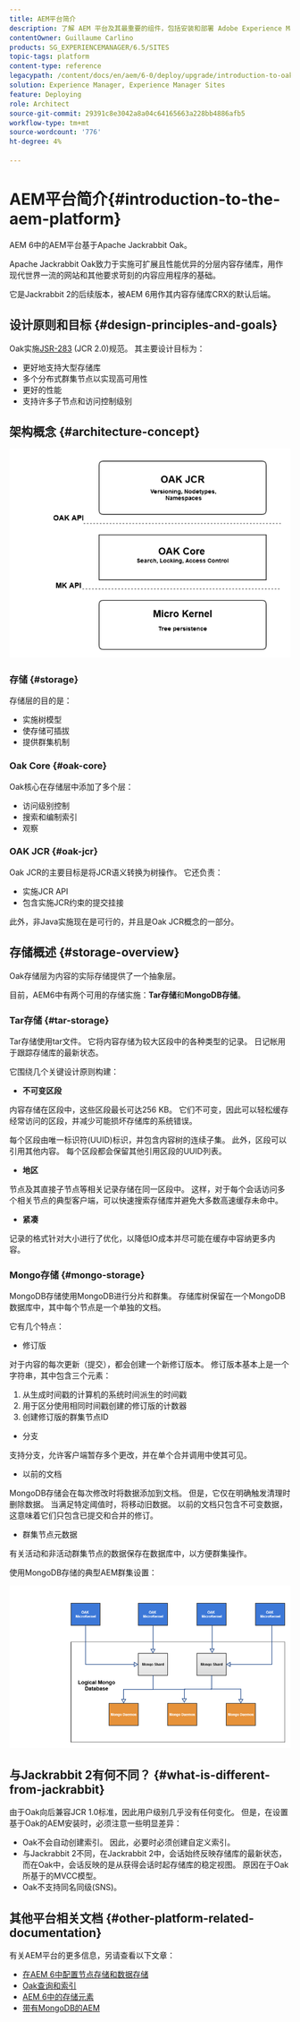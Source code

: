 ```yaml
---
title: AEM平台简介
description: 了解 AEM 平台及其最重要的组件，包括安装和部署 Adobe Experience Manager 6.5 及其架构，其中包括 Adobe Managed Services 云部署。
contentOwner: Guillaume Carlino
products: SG_EXPERIENCEMANAGER/6.5/SITES
topic-tags: platform
content-type: reference
legacypath: /content/docs/en/aem/6-0/deploy/upgrade/introduction-to-oak
solution: Experience Manager, Experience Manager Sites
feature: Deploying
role: Architect
source-git-commit: 29391c8e3042a8a04c64165663a228bb4886afb5
workflow-type: tm+mt
source-wordcount: '776'
ht-degree: 4%

---
```



# AEM平台简介{#introduction-to-the-aem-platform}

AEM 6中的AEM平台基于Apache Jackrabbit Oak。

Apache Jackrabbit Oak致力于实施可扩展且性能优异的分层内容存储库，用作现代世界一流的网站和其他要求苛刻的内容应用程序的基础。

它是Jackrabbit 2的后续版本，被AEM 6用作其内容存储库CRX的默认后端。

## 设计原则和目标 {#design-principles-and-goals}

Oak实施[JSR-283](https://jcp.org/en/jsr/detail?id=283) (JCR 2.0)规范。 其主要设计目标为：

* 更好地支持大型存储库
* 多个分布式群集节点以实现高可用性
* 更好的性能
* 支持许多子节点和访问控制级别

## 架构概念 {#architecture-concept}

![chlimage_1-84](assets/chlimage_1-84.png)

### 存储 {#storage}

存储层的目的是：

* 实施树模型
* 使存储可插拔
* 提供群集机制

### Oak Core {#oak-core}

Oak核心在存储层中添加了多个层：

* 访问级别控制
* 搜索和编制索引
* 观察

### OAK JCR {#oak-jcr}

Oak JCR的主要目标是将JCR语义转换为树操作。 它还负责：

* 实施JCR API
* 包含实施JCR约束的提交挂接

此外，非Java实施现在是可行的，并且是Oak JCR概念的一部分。

## 存储概述 {#storage-overview}

Oak存储层为内容的实际存储提供了一个抽象层。

目前，AEM6中有两个可用的存储实施：**Tar存储**&#x200B;和&#x200B;**MongoDB存储**。

### Tar存储 {#tar-storage}

Tar存储使用tar文件。 它将内容存储为较大区段中的各种类型的记录。 日记帐用于跟踪存储库的最新状态。

它围绕几个关键设计原则构建：

* **不可变区段**

内容存储在区段中，这些区段最长可达256 KB。 它们不可变，因此可以轻松缓存经常访问的区段，并减少可能损坏存储库的系统错误。

每个区段由唯一标识符(UUID)标识，并包含内容树的连续子集。 此外，区段可以引用其他内容。 每个区段都会保留其他引用区段的UUID列表。

* **地区**

节点及其直接子节点等相关记录存储在同一区段中。 这样，对于每个会话访问多个相关节点的典型客户端，可以快速搜索存储库并避免大多数高速缓存未命中。

* **紧凑**

记录的格式针对大小进行了优化，以降低IO成本并尽可能在缓存中容纳更多内容。

### Mongo存储 {#mongo-storage}

MongoDB存储使用MongoDB进行分片和群集。 存储库树保留在一个MongoDB数据库中，其中每个节点是一个单独的文档。

它有几个特点：

* 修订版

对于内容的每次更新（提交），都会创建一个新修订版本。 修订版本基本上是一个字符串，其中包含三个元素：

1. 从生成时间戳的计算机的系统时间派生的时间戳
1. 用于区分使用相同时间戳创建的修订版的计数器
1. 创建修订版的群集节点ID

* 分支

支持分支，允许客户端暂存多个更改，并在单个合并调用中使其可见。

* 以前的文档

MongoDB存储会在每次修改时将数据添加到文档。 但是，它仅在明确触发清理时删除数据。 当满足特定阈值时，将移动旧数据。 以前的文档只包含不可变数据，这意味着它们只包含已提交和合并的修订。

* 群集节点元数据

有关活动和非活动群集节点的数据保存在数据库中，以方便群集操作。

使用MongoDB存储的典型AEM群集设置：

![chlimage_1-85](assets/chlimage_1-85.png)

## 与Jackrabbit 2有何不同？ {#what-is-different-from-jackrabbit}

由于Oak向后兼容JCR 1.0标准，因此用户级别几乎没有任何变化。 但是，在设置基于Oak的AEM安装时，必须注意一些明显差异：

* Oak不会自动创建索引。 因此，必要时必须创建自定义索引。
* 与Jackrabbit 2不同，在Jackrabbit 2中，会话始终反映存储库的最新状态，而在Oak中，会话反映的是从获得会话时起存储库的稳定视图。 原因在于Oak所基于的MVCC模型。
* Oak不支持同名同级(SNS)。

## 其他平台相关文档 {#other-platform-related-documentation}

有关AEM平台的更多信息，另请查看以下文章：

* [在AEM 6中配置节点存储和数据存储](/help/sites-deploying/data-store-config.md)
* [Oak查询和索引](/help/sites-deploying/queries-and-indexing.md)
* [AEM 6中的存储元素](/help/sites-deploying/storage-elements-in-aem-6.md)
* [带有MongoDB的AEM](/help/sites-deploying/aem-with-mongodb.md)
